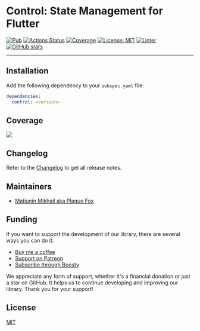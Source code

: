 # Control: State Management for Flutter

[![Pub](https://img.shields.io/pub/v/control.svg)](https://pub.dev/packages/control)
[![Actions Status](https://github.com/PlugFox/control/actions/workflows/checkout.yml/badge.svg)](https://github.com/PlugFox/control/actions)
[![Coverage](https://codecov.io/gh/PlugFox/control/branch/master/graph/badge.svg)](https://codecov.io/gh/PlugFox/control)
[![License: MIT](https://img.shields.io/badge/license-MIT-purple.svg)](https://opensource.org/licenses/MIT)
[![Linter](https://img.shields.io/badge/style-linter-40c4ff.svg)](https://pub.dev/packages/linter)
[![GitHub stars](https://img.shields.io/github/stars/plugfox/control?style=social)](https://github.com/plugfox/control/)

---

## Installation

Add the following dependency to your `pubspec.yaml` file:

```yaml
dependencies:
  control: <version>
```

## Coverage

[![](https://codecov.io/gh/PlugFox/control/branch/master/graphs/sunburst.svg)](https://codecov.io/gh/PlugFox/control/branch/master)

## Changelog

Refer to the [Changelog](https://github.com/PlugFox/control/blob/master/CHANGELOG.md) to get all release notes.

## Maintainers

- [Matiunin Mikhail aka Plague Fox](https://plugfox.dev)

## Funding

If you want to support the development of our library, there are several ways you can do it:

- [Buy me a coffee](https://www.buymeacoffee.com/plugfox)
- [Support on Patreon](https://www.patreon.com/plugfox)
- [Subscribe through Boosty](https://boosty.to/plugfox)

We appreciate any form of support, whether it's a financial donation or just a star on GitHub. It helps us to continue developing and improving our library. Thank you for your support!

## License

[MIT](https://opensource.org/licenses/MIT)
